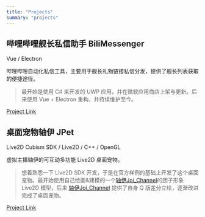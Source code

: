 ```yaml
---
title: "Projects"
summary: "projects"
---
```


## 哔哩哔哩舰长私信助手 BiliMessenger

Vue / Electron

哔哩哔哩自动化私信工具，主要用于舰长礼物链接私信分发，提供了舰长列表获取的便捷途径。

> 最开始是使用 C# 来开发的 UWP 应用，并在微软应用商店上架与更新。后来使用 Vue + Electron 重构，并持续维护至今。

[Project Link](https://github.com/Xinrea/BiliMessengerElectron)

## 桌面宠物轴伊 JPet

Live2D Cubism SDK / Live2D / C++ / OpenGL

虚拟主播轴伊的可互动多功能 Live2D 桌面宠物。

> 想着熟悉一下 Live2D SDK 开发，于是在官方样例的基础上开发了这个桌面宠物。最开始使用自己绘画&建模的一个[轴伊Joi_Channel](https://space.bilibili.com/61639371)的团子形象 Live2D 模型，后来 [轴伊Joi_Channel](https://space.bilibili.com/61639371) 提供了自身 Q 版差分立绘，逐渐改进完成了桌面宠物。

[Project Link](https://pet.vjoi.cn/)
